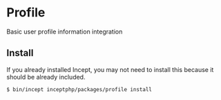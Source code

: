 # Profile

Basic user profile information integration

## Install

If you already installed Incept, you may not need to install this because it
should be already included.

```
$ bin/incept inceptphp/packages/profile install
```
